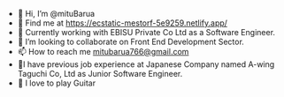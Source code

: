 - 👋 Hi, I’m @mituBarua
- 👀 Find me at https://ecstatic-mestorf-5e9259.netlify.app/  
- 🌱 Currently working with EBISU Private Co Ltd as a Software Engineer.
- 💞️ I’m looking to collaborate on Front End Development Sector.
- 📫 How to reach me mitubarua766@gmail.com
- 🧾I have previous job experience at Japanese Company named A-wing Taguchi Co, Ltd as Junior Software Engineer.
- 🎸 I love to play Guitar
<!---
mituBarua/mituBarua is a ✨ special ✨ repository because its `README.md` (this file) appears on your GitHub profile.
You can click the Preview link to take a look at your changes.
--->
